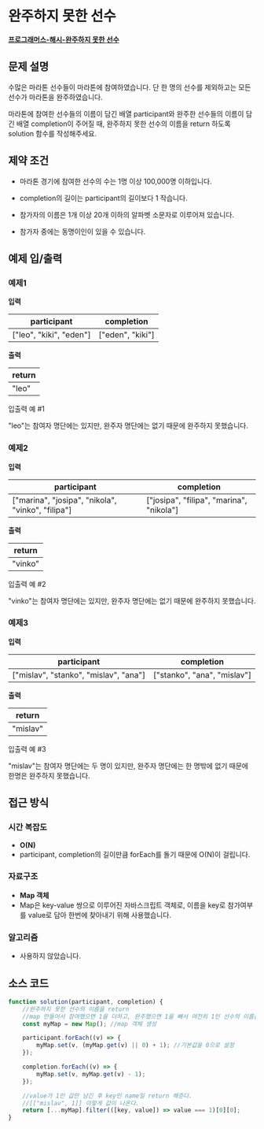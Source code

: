 # 완주하지 못한 선수

**[프로그래머스-해시-완주하지 못한 선수](https://school.programmers.co.kr/learn/courses/30/lessons/42576)**

## 문제 설명

수많은 마라톤 선수들이 마라톤에 참여하였습니다. 단 한 명의 선수를 제외하고는 모든 선수가 마라톤을 완주하였습니다.

마라톤에 참여한 선수들의 이름이 담긴 배열 participant와 완주한 선수들의 이름이 담긴 배열 completion이 주어질 때, 완주하지 못한 선수의 이름을 return 하도록 solution 함수를 작성해주세요.

## 제약 조건

-   마라톤 경기에 참여한 선수의 수는 1명 이상 100,000명 이하입니다.

-   completion의 길이는 participant의 길이보다 1 작습니다.

-   참가자의 이름은 1개 이상 20개 이하의 알파벳 소문자로 이루어져 있습니다.

-   참가자 중에는 동명이인이 있을 수 있습니다.

## 예제 입/출력

### 예제1

**입력**

| participant             | completion       |
| ----------------------- | ---------------- |
| ["leo", "kiki", "eden"] | ["eden", "kiki"] |

**출력**

| return |
| ------ |
| "leo"  |

입출력 예 #1

"leo"는 참여자 명단에는 있지만, 완주자 명단에는 없기 때문에 완주하지 못했습니다.

### 예제2

**입력**

| participant                                       | completion                               |
| ------------------------------------------------- | ---------------------------------------- |
| ["marina", "josipa", "nikola", "vinko", "filipa"] | ["josipa", "filipa", "marina", "nikola"] |

**출력**

| return  |
| ------- |
| "vinko" |

입출력 예 #2

"vinko"는 참여자 명단에는 있지만, 완주자 명단에는 없기 때문에 완주하지 못했습니다.

### 예제3

**입력**

| participant                           | completion                  |
| ------------------------------------- | --------------------------- |
| ["mislav", "stanko", "mislav", "ana"] | ["stanko", "ana", "mislav"] |

**출력**

| return   |
| -------- |
| "mislav" |

입출력 예 #3

"mislav"는 참여자 명단에는 두 명이 있지만, 완주자 명단에는 한 명밖에 없기 때문에 한명은 완주하지 못했습니다.

## 접근 방식

### 시간 복잡도

-   **O(N)**
-   participant, completion의 길이만큼 forEach를 돌기 때문에 O(N)이 걸립니다.

### 자료구조

-   **Map 객체**
-   Map은 key-value 쌍으로 이루어진 자바스크립트 객체로, 이름을 key로 참가여부를 value로 담아 한번에 찾아내기 위해 사용했습니다.

### 알고리즘

-   사용하지 않았습니다.

## 소스 코드

```js
function solution(participant, completion) {
    //완주하지 못한 선수의 이름을 return
    //map 만들어서 참여했으면 1을 더하고, 완주했으면 1을 빼서 여전히 1인 선수의 이름을 return
    const myMap = new Map(); //map 객체 생성

    participant.forEach((v) => {
        myMap.set(v, (myMap.get(v) || 0) + 1); //기본값을 0으로 설정
    });

    completion.forEach((v) => {
        myMap.set(v, myMap.get(v) - 1);
    });

    //value가 1인 값만 남긴 후 key인 name일 return 해준다.
    //[["mislav", 1]] 이렇게 값이 나온다.
    return [...myMap].filter(([key, value]) => value === 1)[0][0];
}
```
